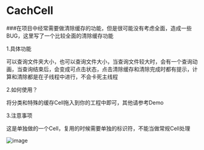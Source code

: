 # CachCell
###在项目中经常需要做清除缓存的功能，但是很可能没有考虑全面，造成一些BUG，这里写了一个比较全面的清除缓存功能

1.具体功能

可以查询文件夹大小，也可以查询文件大小，当查询文件较大时，会有一个查询动画，当查询结束后，会变成可点击状态，点击清除缓存和清除完成时都有提示，计算和清除都是在子线程中进行，不会卡死主线程


2.如何使用？

将分类和特殊的缓存Cell拖入到你的工程中即可，其他请参考Demo

3.注意事项

这是单独做的一个Cell，复用的时候需要单独的标识符，不能当做常规Cell处理


![image](http://ww3.sinaimg.cn/large/006aAFlvjw1f5nmjyv6dcg30b80kwq5b.gif)